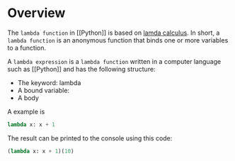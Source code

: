 # Overview
The `lambda function` in [[Python]] is based on [lamda calculus](https://en.wikipedia.org/wiki/Lambda_calculus).  In short, a `lambda function` is an anonymous function that binds one or more variables to a function. 

A `lambda expression` is a `lambda function` written in a computer language such as [[Python]] and has the following structure:
- The keyword: lambda
- A bound variable:
- A body

A example is 
```Python 
lambda x: x + 1
```
The result can be printed to the console using this code:
```python
(lambda x: x + 1)(10)
```



